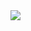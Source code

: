 <!-- ## Stats
 <div align="center">
  <img height="180em" src="https://github-readme-stats-eight-theta.vercel.app/api?username=rafidzia&show_icons=true&theme=algolia&include_all_commits=true&count_private=true"/>
  
</div>

## Reach me on
<a href = "mailto:faridabdul1406@gmail.com"><img src="https://img.shields.io/badge/gmail-%23EA4335.svg?&style=for-the-badge&logo=gmail&logoColor=white" /></a>
<a href = "https://www.linkedin.com/in/farid-abdul-aziz-259118198/"><img src="https://img.shields.io/badge/linkedin-%230A66C2.svg?&style=for-the-badge&logo=linkedin&logoColor=white" /></a>
-->


<img src="https://github-readme-stats-eight-theta.vercel.app/api/top-langs/?username=rafidzia&layout=normal&langs_count=8&theme=tokyonight"/>
